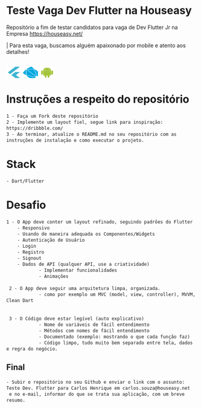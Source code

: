 # Teste Vaga Dev Flutter na Houseasy
Repositório a fim de testar candidatos para vaga de Dev Flutter Jr na Empresa https://houseasy.net/

| Para esta vaga, buscamos alguém apaixonado por mobile e atento aos detalhes!
 <div style="display: inline_block"><br>
  <img align="center" alt="Rafa-Js" height="30" width="40" src="https://raw.githubusercontent.com/devicons/devicon/master/icons/flutter/flutter-plain.svg">
  <img align="center" alt="Rafa-Ts" height="30" width="40" src="https://raw.githubusercontent.com/devicons/devicon/master/icons/dart/dart-plain.svg">
  <img align="center" alt="Rafa-CSS" height="30" width="40" src="https://raw.githubusercontent.com/devicons/devicon/master/icons/android/android-original.svg"> 
</div>


  # Instruções a respeito do repositório
  
    1 - Faça um Fork deste repositório
    2 - Implemente um layout fiel, segue link para inspiração: https://dribbble.com/
    3 - Ao terminar, atualize o README.md no seu repositório com as instruções de instalação e como executar o projeto.
    
    
  # Stack
    
    - Dart/Flutter
    
  # Desafio
  

      
  
    1 - O App deve conter um layout refinado, seguindo padrões do Flutter
        - Responsivo
        - Usando de maneira adequada os Componentes/Widgets
        - Autenticação de Usuário
        - Login
        - Registro
        - Signout
        - Dados de API (qualquer API, use a criatividade)
                - Implementar funcionalidades
                - Animações
                                               
     2 - O App deve seguir uma arquitetura limpa, organizada.
                - como por exemplo um MVC (model, view, controller), MVVM, Clean Dart
                                       
                      
     3 - O Código deve estar legível (auto explicativo)
                - Nome de variáveis de fácil entendimento
                - Métodos com nomes de fácil entendimento
                - Documentado (exemplo: mostrando o que cada função faz)
                - Código limpo, tudo muito bem separado entre tela, dados e regra do negócio.
                
           
   ## Final
                
    - Subir o repositório no seu Github e enviar o link com o assunto: Teste Dev. Flutter para Carlos Henrique em carlos.souza@houseasy.net
     e no e-mail, informar do que se trata sua aplicação, com um breve resumo.
        
        
